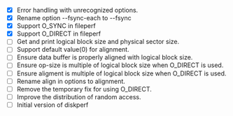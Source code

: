 - [X] Error handling with unrecognized options.
- [X] Rename option --fsync-each to --fsync
- [X] Support O_SYNC in fileperf
- [X] Support O_DIRECT in fileperf
- [ ] Get and print logical block size and physical sector size.
- [ ] Support default value(0) for alignment.
- [ ] Ensure data buffer is properly aligned with logical block size.
- [ ] Ensure op-size is multiple of logical block size when O_DIRECT is used.
- [ ] Ensure aligment is multiple of logical block size when O_DIRECT is used.
- [ ] Rename align in options to alignment.
- [ ] Remove the temporary fix for using O_DIRECT.
- [ ] Improve the distribution of random access.
- [ ] Initial version of diskperf
